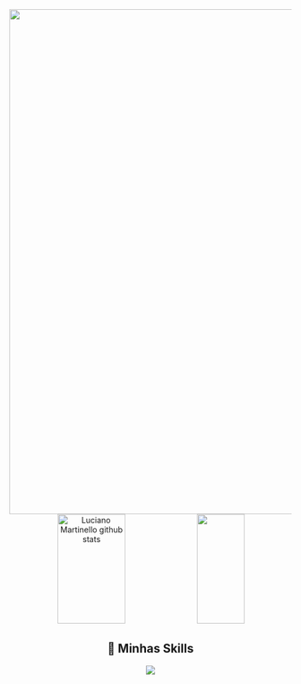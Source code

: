
<div align="center">
<img src="https://user-images.githubusercontent.com/118227265/219955722-83d45bf3-85d5-4696-8f82-c28ddf7b1549.gif" width="900px" />
</div>
<div align="center">  
  <img width="49%" height="195px" src="https://github-readme-stats.vercel.app/api?username=TexLuciano&show_icons=true&count_private=true&hide_border=true&title_color=00bfbf&icon_color=00bfbf&text_color=c9d1d9&bg_color=0d1117" alt="Luciano Martinello github stats" /> 
  <img width="41%" height="195px" src="https://github-readme-stats.vercel.app/api/top-langs/?username=TexLuciano&layout=compact&hide_border=true&title_color=00bfbf&text_color=00bfbf&bg_color=0d1117" />
</div>




<div align="center">

<h2>🚀 Minhas Skills</h2>

</div>
<div align="center">

<img src="https://skillicons.dev/icons?i=html,css,js,react,typescript,nextjs,sass,styledcomponents,nodejs,postgres,mongodb,git,docker"/>
</div>




